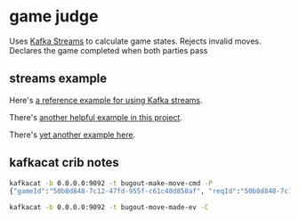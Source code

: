 # game judge

Uses [Kafka Streams](https://kafka.apache.org/22/documentation/streams/quickstart) to calculate game states.  Rejects invalid moves.  Declares the game completed when both parties pass

## streams example

Here's [a reference example for using Kafka streams](https://github.com/gwenshap/kafka-streams-stockstats/blob/master/src/main/java/com/shapira/examples/streams/stockstats/StockStatsExample.java).

There's [another helpful example in this project](https://github.com/adrien-ben/kstream-aggregation-example/blob/master/src/main/kotlin/com/boulanger/poc/salesaggregation/Configuration.kt).

There's [yet another example here](https://github.com/stream1984/kafka-stream-examples/blob/master/src/main/kotlin/cn/leapcloud/watchout/WatchHTTPStatus.kt).

## kafkacat crib notes

```sh
kafkacat -b 0.0.0.0:9092 -t bugout-make-move-cmd -P
{"gameId":"50b8d848-7c12-47fd-955f-c61c40d858af", "reqId":"50b8d848-7c12-47fd-955f-c61c40d858af", "player":"BLACK","coord":{"x":0,"y":0}}
```

```sh
kafkacat -b 0.0.0.0:9092 -t bugout-move-made-ev -C
```
